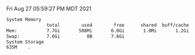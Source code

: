 Fri Aug 27 05:59:27 PM MDT 2021
```bash
System Memory
               total        used        free      shared  buff/cache   available
Mem:           7.7Gi       508Mi       6.0Gi       1.0Mi       1.2Gi       6.9Gi
Swap:          7.6Gi          0B       7.6Gi
System Storage
635M	.
```
```bash

